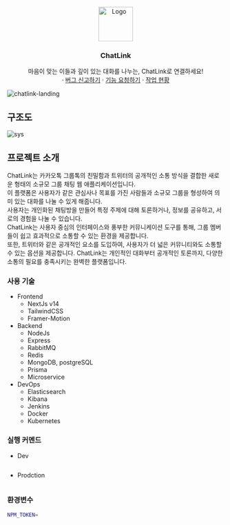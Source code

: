 <!-- 프로젝트 로고 -->
<br />
<div align="center">
  <a href="https://github.com/joseph0926/ChatLink">
    <img src="https://github.com/joseph0926/ChatLink/assets/100750188/50e1c80c-f4cb-4ef1-89e2-faad89bf069d" alt="Logo" width="80" height="80">
  </a>

  <h3 align="center">ChatLink</h3>
  <p align="center">
    마음이 맞는 이들과 깊이 있는 대화를 나누는, ChatLink로 연결하세요!
    <br />
    ·
    <a href="https://github.com/joseph0926/ChatLink/issues">버그 신고하기</a>
    ·
    <a href="https://github.com/joseph0926/ChatLink/issues">기능 요청하기</a>
    ·
    <a href="https://github.com/users/joseph0926/projects/10">작업 현황</a>
  </p>
</div>
<!-- 프로젝트 소개 -->

![chatlink-landing](https://github.com/joseph0926/ChatLink/assets/100750188/0ff93db9-527c-4da3-a321-b4e632e80b91)

## 구조도

![sys](https://github.com/joseph0926/ChatLink/assets/100750188/d7c6d1b0-d500-4294-ac85-6d5fd89495df)

## 프로젝트 소개

ChatLink는 카카오톡 그룹톡의 친밀함과 트위터의 공개적인 소통 방식을 결합한 새로운 형태의 소규모 그룹 채팅 웹 애플리케이션입니다.<br/>이 플랫폼은 사용자가 같은 관심사나 목표를 가진 사람들과 소규모 그룹을 형성하여 의미 있는 대화를 나눌 수 있게 해줍니다.<br/>사용자는 개인화된 채팅방을 만들어 특정 주제에 대해 토론하거나, 정보를 공유하고, 서로의 경험을 나눌 수 있습니다.<br/>ChatLink는 사용자 중심의 인터페이스와 풍부한 커뮤니케이션 도구를 통해, 그룹 멤버들이 쉽고 효과적으로 소통할 수 있는 환경을 제공합니다.<br/>또한, 트위터와 같은 공개적인 요소를 도입하여, 사용자가 더 넓은 커뮤니티와도 소통할 수 있는 옵션을 제공합니다. ChatLink는 개인적인 대화부터 공개적인 토론까지, 다양한 소통의 필요를 충족시키는 완벽한 플랫폼입니다.

### 사용 기술

- Frontend
  - NextJs v14
  - TailwindCSS
  - Framer-Motion
- Backend
  - NodeJs
  - Express
  - RabbitMQ
  - Redis
  - MongoDB, postgreSQL
  - Prisma
  - Microservice
- DevOps
  - Elasticsearch
  - Kibana
  - Jenkins
  - Docker
  - Kubernetes

### 실행 커멘드

- Dev

  ```sh

  ```

- Prodction

  ```sh

  ```

### 환경변수

```sh
NPM_TOKEN=

```

